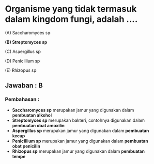 # Organisme yang tidak termasuk dalam kingdom fungi, adalah .... 

(A) Saccharomyces sp 

**(B) Streptomyces sp** 

(C) Aspergillus sp 

(D) Penicillium sp 

(E) Rhizopus sp



## Jawaban : B

### Pembahasan : 

- **Saccharomyces sp** merupakan jamur yang digunakan dalam **pembuatan alkohol**
- **Streptomyces sp** merupakan bakteri, contohnya digunakan dalam **pembuatan obat amoxilin**
- **Aspergillus sp** merupakan jamur yang digunakan dalam **pembuatan kecap**
- **Penicillium sp** merupakan jamur yang digunakan dalam **pembuatan obat penicilin**
- **Rhizopus sp** merupakan jamur yang digunakan dalam **pembuatan tempe**